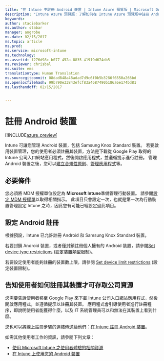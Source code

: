 ```yaml
---
title: "在 Intune 中註冊 Android 裝置 | Intune Azure 預覽版 | Microsoft Docs"
description: "Intune Azure 預覽版︰了解如何在 Intune Azure 預覽版中註冊 Android 裝置。"
keywords: 
author: staciebarker
ms.author: stabar
manager: angrobe
ms.date: 02/15/2017
ms.topic: article
ms.prod: 
ms.service: microsoft-intune
ms.technology: 
ms.assetid: f276d98c-b077-452a-8835-41919d674db5
ms.reviewer: chrisbal
ms.suite: ems
translationtype: Human Translation
ms.sourcegitcommit: 08dad848a48adad7d9c6f0b5b3286f6550a266bd
ms.openlocfilehash: 99b790e33843efcf83a4687490b186a6e174bd81
ms.lasthandoff: 02/15/2017


---
```


# <a name="enroll-android-devices"></a>註冊 Android 裝置

[!INCLUDE[azure_preview](../includes/azure_preview.md)]

Intune 可讓您管理 Android 裝置，包括 Samsung Knox Standard 裝置。 若要啟用裝置管理，您的使用者必須註冊其裝置，方法是下載從 Google Play 取得的 Intune 公司入口網站應用程式，然後開啟應用程式，並遵循提示進行註冊。 管理 Android 裝置之後，您可以[建立合規性原則](https://docs.microsoft.com/intune-azure/set-device-compliance/create-a-compliance-policy-for-android)、[管理應用程式](https://docs.microsoft.com/intune-azure/manage-apps/what-is-app-management)等。

## <a name="prerequisite"></a>必要條件

您必須將 MDM 授權單位設定為 **Microsoft Intune**準備管理行動裝置。 請參閱[設定 MDM 授權單](set-mdm-authority.md)以取得相關指示。 此項目只會設定一次，也就是第一次為行動裝置管理設定 Intune 之時，因此您有可能已經設定過此項目。 

## <a name="set-up-android-enrollment"></a>設定 Android 註冊

根據預設，Intune 已允許註冊 Android 和 Samsung Knox Standard 裝置。 

若要封鎖 Android 裝置，或者僅封鎖註冊個人擁有的 Android 裝置，請參閱[Set device type restrictions](https://docs.microsoft.com/intune-azure/enroll-devices/set-enrollment-restrictions#set-device-type-restrictions) (設定裝置類型限制)。 

若要設定使用者能夠註冊的裝置數上限，請參閱 [Set device limit restrictions](https://docs.microsoft.com/intune-azure/enroll-devices/set-enrollment-restrictions#set-device-limit-restrictions) (設定裝置限制)。

## <a name="tell-your-users-how-to-enroll-their-devices-to-access-company-resources"></a>告知使用者如何註冊其裝置才可存取公司資源

您需要告訴使用者移至 Google Play 來下載 Intune 公司入口網站應用程式，然後開啟應用程式，並遵循提示以註冊其裝置。 應用程式會引導使用者進行註冊程序，即說明使用者能獲得什麼，以及 IT 系統管理員可以和無法在其裝置上看到什麼。

您也可以將線上註冊步驟的連結傳送給他們︰[在 Intune 註冊 Android 裝置](https://docs.microsoft.com/intune/enduser/enroll-your-device-in-intune-android)。 

如需其他使用者工作的資訊，請參閱下列文章：

- [使用 Microsoft Intune 之使用者體驗的相關資源](https://docs.microsoft.com/intune/deploy-use/what-to-tell-your-end-users-about-using-microsoft-intune)
- [在 Intune 上使用您的 Android 裝置](https://docs.microsoft.com/intune/enduser/using-your-android-device-with-intune)
